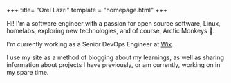 +++
title= "Orel Lazri"
template = "homepage.html"
+++

Hi! I'm a software engineer with a passion for open source software, Linux, homelabs, exploring new technologies, and of course, Arctic Monkeys 🐒.

I'm currently working as a Senior DevOps Engineer at [Wix](https://wix.com).

I use my site as a method of blogging about my learnings, as well as sharing information about projects I have previously, or am currently, working on in my spare time.
